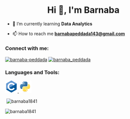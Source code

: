 <h1 align="center">Hi 👋, I'm Barnaba</h1>


- 🌱 I’m currently learning **Data Analytics**

- 📫 How to reach me **barnabapeddada143@gmail.com**

<h3 align="left">Connect with me:</h3>
<p align="left">
<a href="https://linkedin.com/in/barnaba-peddada" target="blank"><img align="center" src="https://raw.githubusercontent.com/rahuldkjain/github-profile-readme-generator/master/src/images/icons/Social/linked-in-alt.svg" alt="barnaba-peddada" height="30" width="40" /></a>
<a href="https://instagram.com/barnaba_peddada" target="blank"><img align="center" src="https://raw.githubusercontent.com/rahuldkjain/github-profile-readme-generator/master/src/images/icons/Social/instagram.svg" alt="barnaba_peddada" height="30" width="40" /></a>
</p>

<h3 align="left">Languages and Tools:</h3>
<p align="left"> <a href="https://www.cprogramming.com/" target="_blank" rel="noreferrer"> <img src="https://raw.githubusercontent.com/devicons/devicon/master/icons/c/c-original.svg" alt="c" width="40" height="40"/> </a> <a href="https://www.python.org" target="_blank" rel="noreferrer"> <img src="https://raw.githubusercontent.com/devicons/devicon/master/icons/python/python-original.svg" alt="python" width="40" height="40"/> </a> </p>

<p>&nbsp;<img align="center" src="https://github-readme-stats.vercel.app/api?username=barnaba1841&show_icons=true&locale=en" alt="barnaba1841" /></p>

<p><img align="center" src="https://github-readme-streak-stats.herokuapp.com/?user=barnaba1841&" alt="barnaba1841" /></p>

